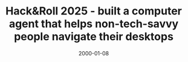 ---
layout: post
title: "Hack&Roll 2025 - built a computer agent that helps non-tech-savvy people navigate their desktops"
date: 2000-01-08
category: project
image: /assets/img/hacknroll.jpg
redirect: https://devpost.com/software/joe-s-nephew
details:
  - Built an agent that provides step-by-step, visual guidance by spotlighting where users should move their cursor.  
     
  - "• Built in 24 hours at Singapore's largest hackathon and won in the main category." 
  - "• Here are the links to the <a href='https://devpost.com/software/joe-s-nephew'>devpost entry</a> and our <a href='https://github.com/tecknephew/QuackSupport'>github repo</a>."

featured: true
---